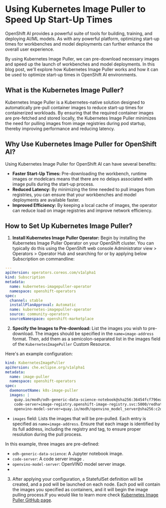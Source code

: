 # Using Kubernetes Image Puller to Speed Up Start-Up Times

OpenShift AI provides a powerful suite of tools for building, training, and deploying AI/ML models. As with any powerful platform, optimizing start-up times for workbenches and model deployments can further enhance the overall user experience.

By using Kubernetes Image Puller, we can pre-download necessary images and speed up the launch of workbenches and model deployments. In this blog post, we'll explore how Kubernetes Image Puller works and how it can be used to optimize start-up times in OpenShift AI environments.

## What is the Kubernetes Image Puller?

Kubernetes Image Puller is a Kubernetes-native solution designed to automatically pre-pull container images to reduce start-up times for containerized workloads. By ensuring that the required container images are pre-fetched and stored locally, the Kubernetes Image Puller minimizes the need for pulling images from image registries during pod startup, thereby improving performance and reducing latency.

## Why Use Kubernetes Image Puller for OpenShift AI?

Using Kubernetes Image Puller for OpenShift AI can have several benefits:

- **Faster Start-Up Times:** Pre-downloading the workbench, runtime images or modelcars means that there are no delays associated with image pulls during the start-up process.
- **Reduced Latency:** By minimizing the time needed to pull images from registries, you can ensure that your workbenches and model deployments are available faster.
- **Improved Efficiency:** By keeping a local cache of images, the operator can reduce load on image registries and improve network efficiency.

## How to Set Up Kubernetes Image Puller?

1) **Install Kubernetes Image Puller Operator:** Begin by installing the Kubernetes Image Puller Operator on your OpenShift cluster. You can typically do this using the OpenShift web console Administrator view > Operators > Operator Hub and searching for or by applying below Subscription on commandline:
   
```yaml
---
apiVersion: operators.coreos.com/v1alpha1
kind: Subscription
metadata:
  name: kubernetes-imagepuller-operator
  namespace: openshift-operators
spec:
  channel: stable
  installPlanApproval: Automatic
  name: kubernetes-imagepuller-operator
  source: community-operators
  sourceNamespace: openshift-marketplace
```

2) **Specify the Images to Pre-download:** List the images you wish to pre-download. The images should be specified in the `name=image-address` format. Then, add them as a semicolon-separated list in the images field of the `KubernetesImagePuller` Custom Resource.

Here's an example configuration:

```yaml
kind: KubernetesImagePuller
apiVersion: che.eclipse.org/v1alpha1
metadata:
  name: image-puller
  namespace: openshift-operators
spec:
  daemonsetName: k8s-image-puller
  images: |
    quay.io/modh/odh-generic-data-science-notebook@sha256:36454fcf796ea284b1e551469fa1705d64c4b2698a8bf9df82a84077989faf5e;
    code-server=image-registry.openshift-image-registry.svc:5000/redhat-ods-applications/code-server-notebook:2024.2;
    openvino-model-server=quay.io/modh/openvino_model_server@sha256:c2d063dc4085455aae87f0d94e63cb7d88ba772662e888cb28f46226a8ac4542
```


- `images` field: Lists the images that will be pre-pulled. Each entry is specified as `name=image-address`. Ensure that each image is identified by its full address, including the registry and tag, to ensure proper resolution during the pull process.

In this example, three images are pre-defined:

- `odh-generic-data-science`: A Jupyter notebook image.
- `code-server`: A code server image .
- `openvino-model-server`: OpenVINO model server image.
- 

3) After applying your configuration, a StatefulSet definition will be created, and a pod will be launched on each node. Each pod will contain the images you specified as containers, and it will begin the image pulling process.If you would like to learn more check [Kubernetes Image Puller GitHub page](https://github.com/che-incubator/kubernetes-image-puller).